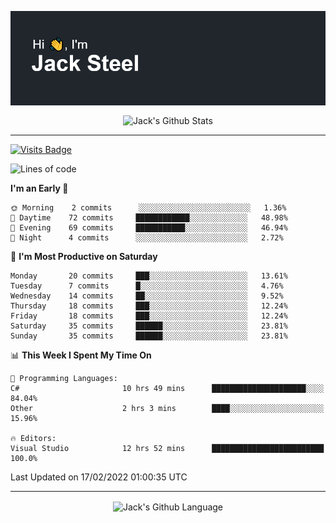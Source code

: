 <p align="center">
  <img align="center" src="https://github.com/JackSteel97/JackSteel97/blob/main/header.png?raw=true" alt="Hi, I'm Jack Steel" /> 
 </p>
<p align="center">
 <img align="center" src="https://github-readme-stats.vercel.app/api?username=jacksteel97&show_icons=true&count_private=true&theme=dracula" alt="Jack's Github Stats" /> 
</p>

<hr/>

[![Visits Badge](https://badges.pufler.dev/visits/JackSteel97/JackSteel97?color=blue&label=Profile%20Visits)](https://github.com/JackSteel97)
<!--START_SECTION:waka-->
![Lines of code](https://img.shields.io/badge/From%20Hello%20World%20I%27ve%20Written-911%20Thousand%20lines%20of%20code-blue)

**I'm an Early 🐤** 

```text
🌞 Morning    2 commits      ░░░░░░░░░░░░░░░░░░░░░░░░░   1.36% 
🌆 Daytime    72 commits     ████████████░░░░░░░░░░░░░   48.98% 
🌃 Evening    69 commits     ███████████░░░░░░░░░░░░░░   46.94% 
🌙 Night      4 commits      ░░░░░░░░░░░░░░░░░░░░░░░░░   2.72%

```
📅 **I'm Most Productive on Saturday** 

```text
Monday       20 commits     ███░░░░░░░░░░░░░░░░░░░░░░   13.61% 
Tuesday      7 commits      █░░░░░░░░░░░░░░░░░░░░░░░░   4.76% 
Wednesday    14 commits     ██░░░░░░░░░░░░░░░░░░░░░░░   9.52% 
Thursday     18 commits     ███░░░░░░░░░░░░░░░░░░░░░░   12.24% 
Friday       18 commits     ███░░░░░░░░░░░░░░░░░░░░░░   12.24% 
Saturday     35 commits     ██████░░░░░░░░░░░░░░░░░░░   23.81% 
Sunday       35 commits     ██████░░░░░░░░░░░░░░░░░░░   23.81%

```


📊 **This Week I Spent My Time On** 

```text
💬 Programming Languages: 
C#                       10 hrs 49 mins      █████████████████████░░░░   84.04% 
Other                    2 hrs 3 mins        ████░░░░░░░░░░░░░░░░░░░░░   15.96%

🔥 Editors: 
Visual Studio            12 hrs 52 mins      █████████████████████████   100.0%

```


 Last Updated on 17/02/2022 01:00:35 UTC
<!--END_SECTION:waka-->

<hr/>

<p align="center">
    <img align="center" src="https://github-readme-stats.vercel.app/api/top-langs/?username=jacksteel97&langs_count=10&layout=compact&theme=dracula" alt="Jack's Github Language" /> 
</p>
